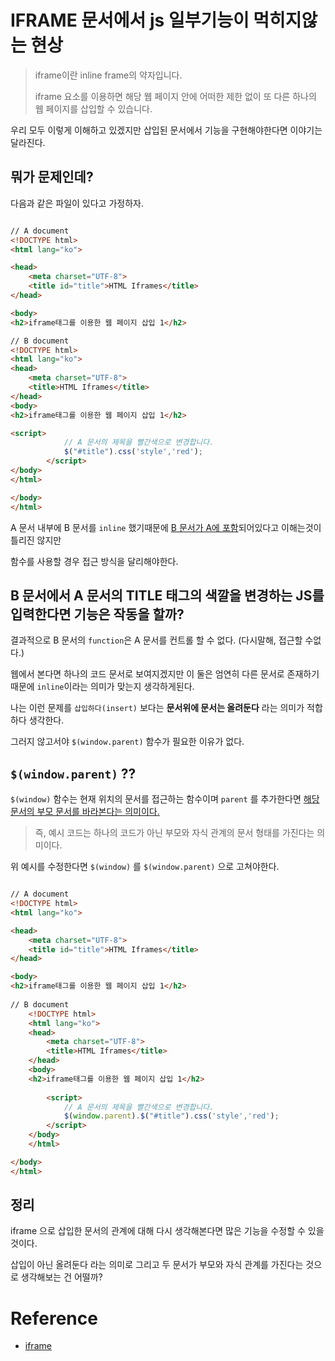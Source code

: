 # IFRAME 문서에서 js 일부기능이 먹히지않는 현상


>iframe이란 inline frame의 약자입니다.
>
>iframe 요소를 이용하면 해당 웹 페이지 안에 어떠한 제한 없이 또 다른 하나의 웹 페이지를 삽입할 수 있습니다.

우리 모두 이렇게 이해하고 있겠지만 삽입된 문서에서 기능을 구현해야한다면 이야기는 달라진다.

## 뭐가 문제인데?

다음과 같은 파일이 있다고 가정하자.

```html

// A document
<!DOCTYPE html>
<html lang="ko">

<head>
    <meta charset="UTF-8">
    <title id="title">HTML Iframes</title>
</head>

<body>
<h2>iframe태그를 이용한 웹 페이지 삽입 1</h2>

// B document
<!DOCTYPE html>
<html lang="ko">
<head>
    <meta charset="UTF-8">
    <title>HTML Iframes</title>
</head>
<body>
<h2>iframe태그를 이용한 웹 페이지 삽입 1</h2>

<script>
            // A 문서의 제목을 빨간색으로 변경합니다.
            $("#title").css('style','red');
        </script>
</body>
</html>

</body>
</html>

```

A 문서 내부에 B 문서를 `inline` 했기때문에 <u>B 문서가 A에 포함</u>되어있다고 이해는것이 틀리진 않지만 

함수를 사용할 경우 접근 방식을 달리해야한다.

## B 문서에서 A 문서의 TITLE 태그의 색깔을 변경하는 JS를 입력한다면 기능은 작동을 할까?


결과적으로 B 문서의 `function`은 A 문서를 컨트롤 할 수 없다. (다시말해, 접근할 수없다.)

웹에서 본다면 하나의 코드 문서로 보여지겠지만 이 둘은 엄연히 다른 문서로 존재하기때문에 `inline`이라는 의미가 맞는지 생각하게된다.

나는 이런 문제를 `삽입하다(insert)` 보다는 **문서위에 문서는 올려둔다** 라는 의미가 적합하다 생각한다.

그러지 않고서야 `$(window.parent)` 함수가 필요한 이유가 없다.

## `$(window.parent)` ??

`$(window)` 함수는 현재 위치의 문서를 접근하는 함수이며 `parent` 를 추가한다면 <u>해당 문서의 부모 문서를 바라본다는 의미이다.</u>

> 즉, 예시 코드는 하나의 코드가 아닌 부모와 자식 관계의 문서 형태를 가진다는 의미이다.

위 예시를 수정한다면 `$(window)` 를 `$(window.parent)` 으로 고쳐야한다.

```html

// A document
<!DOCTYPE html>
<html lang="ko">

<head>
    <meta charset="UTF-8">
    <title id="title">HTML Iframes</title>
</head>

<body>
<h2>iframe태그를 이용한 웹 페이지 삽입 1</h2>
 
// B document
    <!DOCTYPE html>
    <html lang="ko">
    <head>
        <meta charset="UTF-8">
        <title>HTML Iframes</title>
    </head>
    <body>
    <h2>iframe태그를 이용한 웹 페이지 삽입 1</h2>
    
        <script>
            // A 문서의 제목을 빨간색으로 변경합니다.
            $(window.parent).$("#title").css('style','red');
        </script>
    </body>
    </html>

</body>
</html>

```

## 정리

iframe 으로 삽입한 문서의 관계에 대해 다시 생각해본다면 많은 기능을 수정할 수 있을것이다.

삽입이 아닌 올려둔다 라는 의미로 그리고 두 문서가 부모와 자식 관계를 가진다는 것으로 생각해보는 건 어떨까?



# Reference
- [iframe](https://www.tcpschool.com/html/html_space_framesIframes)